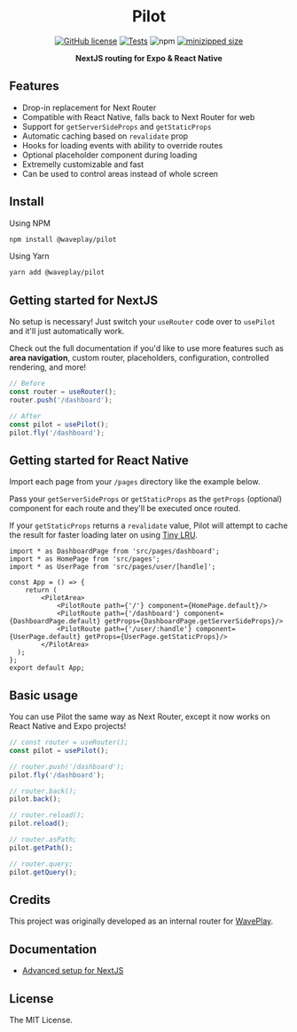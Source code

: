 <h1 align="center">Pilot</h1>

<div align="center">

[![GitHub license](https://img.shields.io/github/license/Wave-Play/pilot?style=flat)](https://github.com/Wave-Play/pilot/blob/master/LICENSE) [![Tests](https://github.com/Wave-Play/pilot/workflows/CI/badge.svg)](https://github.com/Wave-Play/pilot/actions) ![npm](https://img.shields.io/npm/v/@waveplay/pilot) [![minizipped size](https://badgen.net/bundlephobia/minzip/@waveplay/pilot)](https://bundlephobia.com/result?p=@waveplay/pilot)

**NextJS routing for Expo & React Native**

</div>

## Features

- Drop-in replacement for Next Router
- Compatible with React Native, falls back to Next Router for web
- Support for `getServerSideProps` and `getStaticProps`
- Automatic caching based on `revalidate` prop
- Hooks for loading events with ability to override routes
- Optional placeholder component during loading
- Extremelly customizable and fast
- Can be used to control areas instead of whole screen

## Install

Using NPM

```bash
npm install @waveplay/pilot
```

Using Yarn

```bash
yarn add @waveplay/pilot
```

## Getting started for NextJS

No setup is necessary! Just switch your `useRouter` code over to `usePilot` and it'll just automatically work.

Check out the full documentation if you'd like to use more features such as **area navigation**, custom router, placeholders, configuration, controlled rendering, and more!


```ts
// Before
const router = useRouter();
router.push('/dashboard');

// After
const pilot = usePilot();
pilot.fly('/dashboard');
```

## Getting started for React Native

Import each page from your `/pages` directory like the example below.

Pass your `getServerSideProps` or `getStaticProps` as the `getProps` (optional) component for each route and they'll be executed once routed.

If your `getStaticProps` returns a `revalidate` value, Pilot will attempt to cache the result for faster loading later on using [Tiny LRU](https://github.com/avoidwork/tiny-lru).

```tsx
import * as DashboardPage from 'src/pages/dashboard';
import * as HomePage from 'src/pages';
import * as UserPage from 'src/pages/user/[handle]';

const App = () => {
	return (
		<PilotArea>
			<PilotRoute path={'/'} component={HomePage.default}/>
			<PilotRoute path={'/dashboard'} component={DashboardPage.default} getProps={DashboardPage.getServerSideProps}/>
			<PilotRoute path={'/user/:handle'} component={UserPage.default} getProps={UserPage.getStaticProps}/>
		</PilotArea>
  );
};
export default App;
```

## Basic usage

You can use Pilot the same way as Next Router, except it now works on React Native and Expo projects!

```ts
// const router = useRouter();
const pilot = usePilot();

// router.push('/dashboard');
pilot.fly('/dashboard');

// router.back();
pilot.back();

// router.reload();
pilot.reload();

// router.asPath;
pilot.getPath();

// router.query;
pilot.getQuery();
```

## Credits

This project was originally developed as an internal router for [WavePlay](https://waveplay.com).

## Documentation

- [Advanced setup for NextJS](https://github.com/Wave-Play/pilot/blob/master/docs/advanced-nextjs.md)

## License

The MIT License.
